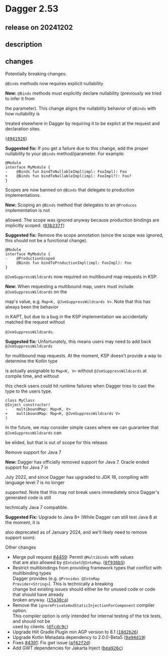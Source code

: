 # Dagger 2.53

## release on 20241202
## description
## changes
Potentially breaking changes:

<code>@Binds</code> methods now requires explicit nullability

<strong>New:</strong> <code>@Binds</code> methods must explicitly declare nullability (previously we tried to infer it from  

the parameter). This change aligns the nullability behavior of <code>@Binds</code> with how nullability is  

treated elsewhere in Dagger by requiring it to be explict at the request and declaration sites.  

(<a class="commit-link" data-hovercard-type="commit" data-hovercard-url="https://github.com/google/dagger/commit/4941926c57958915b288423f28706a5496fee93c/hovercard" href="https://github.com/google/dagger/commit/4941926c57958915b288423f28706a5496fee93c"><tt>4941926</tt></a>)

<strong>Suggested fix:</strong> If you get a failure due to this change, add the proper nullability to your <code>@Binds</code> method/parameter. For example:

    @Module
    interface MyModule {
    -    @Binds fun bindToNullableImpl(impl: FooImpl): Foo
    +    @Binds fun bindToNullableImpl(impl: FooImpl?): Foo?
    }

Scopes are now banned on <code>@Binds</code> that delegate to production implementations.

<strong>New:</strong> Scoping an <code>@Binds</code> method that delegates to an <code>@Produces</code> implementation is not  

allowed. The scope was ignored anyway because production bindings are implicitly scoped. (<a class="commit-link" data-hovercard-type="commit" data-hovercard-url="https://github.com/google/dagger/commit/03b237ff2e37272ae65f8c116f9f395f0b44be1b/hovercard" href="https://github.com/google/dagger/commit/03b237ff2e37272ae65f8c116f9f395f0b44be1b"><tt>03b237f</tt></a>)

<strong>Suggested fix:</strong> Remove the scope annotation (since the scope was ignored, this should not be a functional change).

    @Module
    interface MyModule {
    -    @ProductionScoped
         @Binds fun bindToProductionImpl(impl: FooImpl): Foo
    }

<code>@JvmSuppressWildcards</code> now required on multibound map requests in KSP.

<strong>New:</strong> When requesting a multibound map, users must include <code>@JvmSuppressWildcards</code> on the  

map's value, e.g. <code>Map&lt;K, @JvmSuppressWildcards V&gt;</code>. Note that this has always been the behavior  

in KAPT, but due to a bug in the KSP implementation we accidentally matched the request without  

<code>@JvmSuppressWildcards</code>.

<strong>Suggested fix:</strong> Unfortunately, this means users may need to add back <code>@JvmSuppressWildcards</code>  

for multibound map requests. At the moment, KSP doesn't provide a way to determine the Kotlin type  

is actually assignable to <code>Map&lt;K, V&gt;</code> without <code>@JvmSuppressWildcards</code> at compile time, and without  

this check users could hit runtime failures when Dagger tries to cast the type to the users type.

    class MyClass
    @Inject constructor(
    -    multiboundMap: Map<K, V>
    +    multiboundMap: Map<K, @JvmSuppressWildcards V>
    )

In the future, we may consider simple cases where we can guarantee that <code>@JvmSuppressWildcards</code> can  

be elided, but that is out of scope for this release.

Remove support for Java 7

<strong>New:</strong> Dagger has officially removed support for Java 7. Oracle ended support for Java 7 in  

July 2022, and since Dagger has upgraded to JDK 18, compiling with language level 7 is no longer  

supported. Note that this may not break users immediately since Dagger's generated code is still  

technically Java 7 compatible.

<strong>Suggested Fix:</strong> Upgrade to Java 8+ (While Dagger can still test Java 8 at the moment, it is  

also deprecated as of January 2024, and we'll likely need to remove support soon).

Other changes

* Merge pull request <a href="https://github.com/google/dagger/pull/4459" data-hovercard-type="pull_request" data-hovercard-url="/google/dagger/pull/4459/hovercard">#4459</a>: Permit <code>@Multibinds</code> with values  
  that are also allowed by <code>@IntoSet</code>/<code>@IntoMap</code>. (<a class="commit-link" data-hovercard-type="commit" data-hovercard-url="https://github.com/google/dagger/commit/0f936b5ce8bd350d6c1dbf776b991849ff7a8225/hovercard" href="https://github.com/google/dagger/commit/0f936b5ce8bd350d6c1dbf776b991849ff7a8225"><tt>0f936b5</tt></a>)
* Restrict multibindings from providing framework types that conflict with multibinding types  
  Dagger provides (e.g. <code>@Provides @IntoMap Provider&lt;String&gt;</code>). This is technically a breaking  
  change but existing issues should either be for unused code or code that should have already  
  broken anyway. (<a class="commit-link" data-hovercard-type="commit" data-hovercard-url="https://github.com/google/dagger/commit/15a30ca15b1ff36ca188a4f4721b8a563f1ef6cb/hovercard" href="https://github.com/google/dagger/commit/15a30ca15b1ff36ca188a4f4721b8a563f1ef6cb"><tt>15a30ca</tt></a>)
* Remove the <code>ignorePrivateAndStaticInjectionForComponent</code> compiler option.  
  This compiler option is only intended for internal testing of the tck tests, and should not be  
  used by clients. (<a class="commit-link" data-hovercard-type="commit" data-hovercard-url="https://github.com/google/dagger/commit/dfcdc9ccb02987cae76f9027ed9735b8f9d1c3d2/hovercard" href="https://github.com/google/dagger/commit/dfcdc9ccb02987cae76f9027ed9735b8f9d1c3d2"><tt>dfcdc9c</tt></a>)
* Upgrade Hilt Gradle Plugin min AGP version to 8.1 (<a class="commit-link" data-hovercard-type="commit" data-hovercard-url="https://github.com/google/dagger/commit/18d2b26ea2adf33a323610be5e828a7adf131a49/hovercard" href="https://github.com/google/dagger/commit/18d2b26ea2adf33a323610be5e828a7adf131a49"><tt>18d2b26</tt></a>)
* Upgrade Kotlin Metadata dependency to 2.0.0-Beta5 (<a class="commit-link" data-hovercard-type="commit" data-hovercard-url="https://github.com/google/dagger/commit/9a94d1973fa42b56405c5cf0f80dcebd85e19580/hovercard" href="https://github.com/google/dagger/commit/9a94d1973fa42b56405c5cf0f80dcebd85e19580"><tt>9a94d19</tt></a>)
* Fixes <a class="issue-link js-issue-link" data-error-text="Failed to load title" data-id="2463534109" data-permission-text="Title is private" data-url="https://github.com/google/dagger/issues/4391" data-hovercard-type="issue" data-hovercard-url="/google/dagger/issues/4391/hovercard" href="https://github.com/google/dagger/issues/4391">#4391</a>: Fix gwt issue (<a class="commit-link" data-hovercard-type="commit" data-hovercard-url="https://github.com/google/dagger/commit/af62f2ddc33bb43e97ac593f1d0e5fad39c4ad15/hovercard" href="https://github.com/google/dagger/commit/af62f2ddc33bb43e97ac593f1d0e5fad39c4ad15"><tt>af62f2d</tt></a>)
* Add GWT dependencies for Jakarta Inject (<a class="commit-link" data-hovercard-type="commit" data-hovercard-url="https://github.com/google/dagger/commit/bea926cbc04ac7e5da00eaf1511889b0f2164dba/hovercard" href="https://github.com/google/dagger/commit/bea926cbc04ac7e5da00eaf1511889b0f2164dba"><tt>bea926c</tt></a>)

